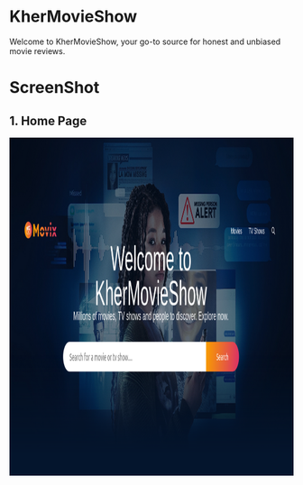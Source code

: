 # KherMovieShow
Welcome to KherMovieShow, your go-to source for honest and unbiased movie reviews. 

# ScreenShot

## 1. Home Page
<img src="https://github.com/akshay0077/KherMovieShow/blob/Production/screenshot/1-Home.png" height="600px" width="1000px">
